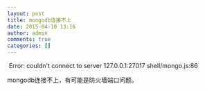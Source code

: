 ```yaml
---
layout: post
title: mongodb连接不上
date: 2015-04-10 13:16
author: admin
comments: true
categories: []
---
```

<p style="text-align: justify;"> Error: couldn't connect to server 127.0.0.1:27017 shell/mongo.js:86</p>
<p style="text-align: justify;">mongodb连接不上，有可能是防火墙端口问题。</p>
<p style="text-align: justify;"></p>
<p style="text-align: justify;"></p>
